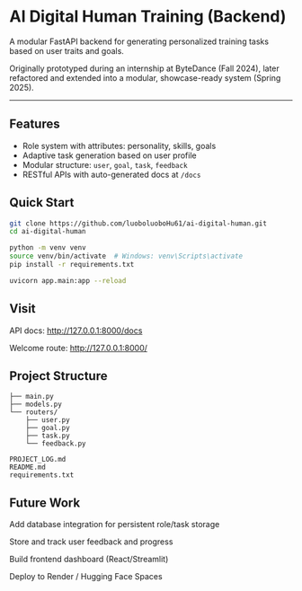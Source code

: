 # AI Digital Human Training (Backend)

A modular FastAPI backend for generating personalized training tasks based on user traits and goals.

Originally prototyped during an internship at ByteDance (Fall 2024), later refactored and extended into a modular, showcase-ready system (Spring 2025).

---

## Features

- Role system with attributes: personality, skills, goals
- Adaptive task generation based on user profile
- Modular structure: `user`, `goal`, `task`, `feedback`
- RESTful APIs with auto-generated docs at `/docs`


## Quick Start

```bash
git clone https://github.com/luoboluoboHu61/ai-digital-human.git
cd ai-digital-human

python -m venv venv
source venv/bin/activate  # Windows: venv\Scripts\activate
pip install -r requirements.txt

uvicorn app.main:app --reload
```

## Visit
API docs: http://127.0.0.1:8000/docs

Welcome route: http://127.0.0.1:8000/


## Project Structure
```app/
├── main.py
├── models.py
└── routers/
    ├── user.py
    ├── goal.py
    ├── task.py
    └── feedback.py

PROJECT_LOG.md
README.md
requirements.txt
```

## Future Work
Add database integration for persistent role/task storage

Store and track user feedback and progress

Build frontend dashboard (React/Streamlit)

Deploy to Render / Hugging Face Spaces
